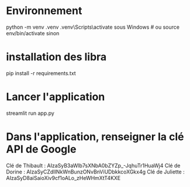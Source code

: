 # Environnement
python -m venv .venv
.venv\Scripts\activate sous Windows # ou source env/bin/activate sinon

# installation des libra
pip install -r requirements.txt
<!-- pip install google-generativeai==0.4.0 -->

<!-- Configurez votre clé API Google AI dans une variable d'environnement :
export GOOGLE_API_KEY="votre_clé_api"
export GOOGLE_API_KEY="AIzaSyB3aWlb7sXNbA0bZYZp_-JqhuTr1HuaWj4" -->

# Lancer l'application
streamlit run app.py

# Dans l'application, renseigner la clé API de Google
Clé de Thibault : AIzaSyB3aWlb7sXNbA0bZYZp_-JqhuTr1HuaWj4
Clé de Dorine : AIzaSyCZdIINkWnBunzONvBnViUDbkkcoXGkx4g
Clé de Juliette : AIzaSyD8aiSaioXiv9cf1oALo_zHeWHmXtT4KXE
